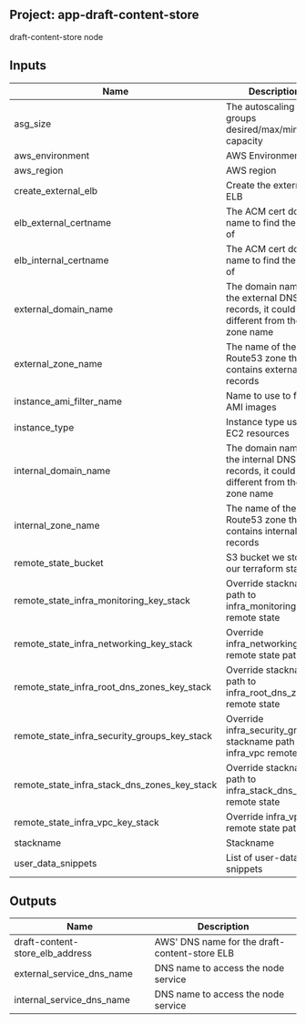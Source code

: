 ## Project: app-draft-content-store

draft-content-store node

## Inputs

| Name | Description | Type | Default | Required |
|------|-------------|:----:|:-----:|:-----:|
| asg\_size | The autoscaling groups desired/max/min capacity | string | `"2"` | no |
| aws\_environment | AWS Environment | string | n/a | yes |
| aws\_region | AWS region | string | `"eu-west-1"` | no |
| create\_external\_elb | Create the external ELB | string | `"true"` | no |
| elb\_external\_certname | The ACM cert domain name to find the ARN of | string | n/a | yes |
| elb\_internal\_certname | The ACM cert domain name to find the ARN of | string | n/a | yes |
| external\_domain\_name | The domain name of the external DNS records, it could be different from the zone name | string | n/a | yes |
| external\_zone\_name | The name of the Route53 zone that contains external records | string | n/a | yes |
| instance\_ami\_filter\_name | Name to use to find AMI images | string | `""` | no |
| instance\_type | Instance type used for EC2 resources | string | `"t2.medium"` | no |
| internal\_domain\_name | The domain name of the internal DNS records, it could be different from the zone name | string | n/a | yes |
| internal\_zone\_name | The name of the Route53 zone that contains internal records | string | n/a | yes |
| remote\_state\_bucket | S3 bucket we store our terraform state in | string | n/a | yes |
| remote\_state\_infra\_monitoring\_key\_stack | Override stackname path to infra\_monitoring remote state | string | `""` | no |
| remote\_state\_infra\_networking\_key\_stack | Override infra\_networking remote state path | string | `""` | no |
| remote\_state\_infra\_root\_dns\_zones\_key\_stack | Override stackname path to infra\_root\_dns\_zones remote state | string | `""` | no |
| remote\_state\_infra\_security\_groups\_key\_stack | Override infra\_security\_groups stackname path to infra\_vpc remote state | string | `""` | no |
| remote\_state\_infra\_stack\_dns\_zones\_key\_stack | Override stackname path to infra\_stack\_dns\_zones remote state | string | `""` | no |
| remote\_state\_infra\_vpc\_key\_stack | Override infra\_vpc remote state path | string | `""` | no |
| stackname | Stackname | string | n/a | yes |
| user\_data\_snippets | List of user-data snippets | list | n/a | yes |

## Outputs

| Name | Description |
|------|-------------|
| draft-content-store\_elb\_address | AWS' DNS name for the draft-content-store ELB |
| external\_service\_dns\_name | DNS name to access the node service |
| internal\_service\_dns\_name | DNS name to access the node service |

